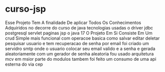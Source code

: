 # curso-jsp
Esse Projeto Tem A finalidade De aplicar Todos Os Conhecimentos Adquiridos no decorre do curso de java   tecnologias usadas o driver jdbc postgresql servlet paginas jsp  o java 17
O Projeto Em Si Consiste Em Um crud Simple mais funcional com operacoe basica como salvar editar deletar pesquisar usuario e tem recuperacao de senha por email foi criado um servidro smtp 
onde o usuario colocar seu email valido e a senha e gerada aleatoriamente com um gerador de senha aleatoria  fou usado arquitetura mcv em msior parte do modulos tambem  foi feito um consumo de uma api esterna do via cep 
